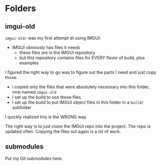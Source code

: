 # Folders

## imgui-old

`imgui-old/` was my first attempt at using IMGUI:

- IMGUI obviously has files it needs
    - these files are in the IMGUI repository
    - but this repository contains files for EVERY flavor of
      build, plus examples

I figured the right way to go was to figure out the parts I need
and just copy those.

- I copied only the files that were absolutely necessary into
  this folder, now named `imgui-old`
- I set up the build to use these files
- I set up the build to put IMGUI object files in this folder in
  a `build/` subfolder

I quickly realized this is the WRONG way.

The right way is to just clone the IMGUI repo into the project.
The repo is updated often. Copying the files out again is a lot
of work.

## submodules

Put my Git submodules here.
